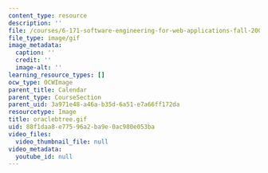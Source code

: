 ```yaml
---
content_type: resource
description: ''
file: /courses/6-171-software-engineering-for-web-applications-fall-2003/88f1daa8e77596a2ba9e0ac980e053ba_oraclebtree.gif
file_type: image/gif
image_metadata:
  caption: ''
  credit: ''
  image-alt: ''
learning_resource_types: []
ocw_type: OCWImage
parent_title: Calendar
parent_type: CourseSection
parent_uid: 3a971e48-a46a-b35d-6a51-e7a66ff172da
resourcetype: Image
title: oraclebtree.gif
uid: 88f1daa8-e775-96a2-ba9e-0ac980e053ba
video_files:
  video_thumbnail_file: null
video_metadata:
  youtube_id: null
---
```

